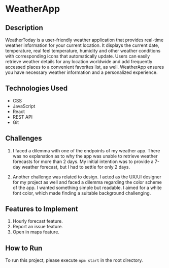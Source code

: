 # WeatherApp

## Description

WeatherToday is a user-friendly weather application that provides real-time weather information for your current location. It displays the current date, temperature, real feel temperature, humidity and other weather conditions with corresponding icons that automatically update. Users can easily retrieve weather details for any location worldwide and add frequently accessed places to a convenient favorites list, as well. WeatherApp ensures you have necessary weather information and a personalized experience.

## Technologies Used

- CSS
- JavaScript
- React
- REST API
- Git

## Challenges

1. I faced a dilemma with one of the endpoints of my weather app. There was no explanation as to why the app was unable to retrieve weather forecasts for more than 2 days. My initial intention was to provide a 7-day weather forecast, but I had to settle for only 2 days.
   
2. Another challenge was related to design. I acted as the UX/UI designer for my project as well and faced a dilemma regarding the color scheme of the app. I wanted something simple but readable. I aimed for a white font color, which made finding a suitable background challenging.

## Features to Implement

1. Hourly forecast feature.
2. Report an issue feature.
3. Open in maps feature.

## How to Run

To run this project, please execute `npm start` in the root directory.


